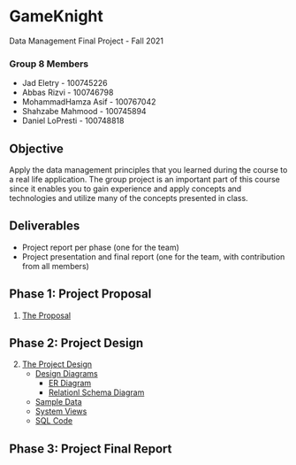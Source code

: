 # GameKnight
Data Management Final Project - Fall 2021
### Group 8 Members
- Jad Eletry       - 100745226
- Abbas Rizvi      - 100746798
- MohammadHamza Asif      - 100767042
- Shahzabe Mahmood - 100745894
- Daniel LoPresti  - 100748818

## Objective
Apply the data management principles that you learned during the course to a real life application. The group project is an important part of this course since it enables you to gain experience and apply concepts and technologies and utilize many of the concepts presented in class.

## Deliverables
 - Project report per phase (one for the team) 
 - Project presentation and final report (one for the team, with contribution from all members)

## Phase 1: Project Proposal
1. [The Proposal](Proposal/Proposal.pdf)
## Phase 2: Project Design
2. [The Project Design](https://github.com/JadEletry/GameKnight/tree/main/Project%20Design)
   * [Design Diagrams](https://github.com/JadEletry/GameKnight/tree/main/Project%20Design/Design%20Diagrams)
      - [ER Diagram](https://github.com/JadEletry/GameKnight/blob/main/Project%20Design/Design%20Diagrams/ER_Diagram.pdf)
      - [Relationl Schema Diagram](https://github.com/JadEletry/GameKnight/blob/main/Project%20Design/Design%20Diagrams/Schema.png)
   * [Sample Data](https://github.com/JadEletry/GameKnight/blob/main/Project%20Design/Sample%20Data.pdf)
   * [System Views](https://github.com/JadEletry/GameKnight/blob/main/Project%20Design/Views/Views.md)
   * [SQL Code](https://github.com/JadEletry/GameKnight/blob/main/Project%20Design/gameKnight.txt)
## Phase 3: Project Final Report
